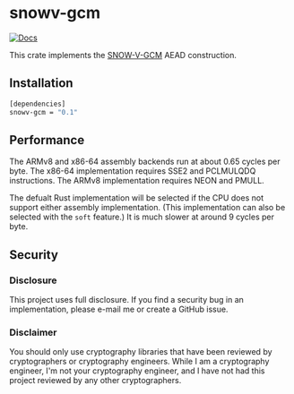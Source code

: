 # snowv-gcm

[![Docs][docs-img]][docs-link]

This crate implements the [SNOW-V-GCM] AEAD construction.

## Installation

```bash
[dependencies]
snowv-gcm = "0.1"
```

## Performance

The ARMv8 and x86-64 assembly backends run at about 0.65 cycles
per byte. The x86-64 implementation requires SSE2 and PCLMULQDQ
instructions. The ARMv8 implementation requires NEON and PMULL.

The defualt Rust implementation will be selected if the CPU does
not support either assembly implementation. (This implementation
can also be selected with the `soft` feature.) It is much
slower at around 9 cycles per byte.

## Security

### Disclosure

This project uses full disclosure. If you find a security bug in
an implementation, please e-mail me or create a GitHub issue.

### Disclaimer

You should only use cryptography libraries that have been
reviewed by cryptographers or cryptography engineers. While I am
a cryptography engineer, I'm not your cryptography engineer, and
I have not had this project reviewed by any other cryptographers.

[//]: # (badges)

[docs-img]: https://docs.rs/snowv-gcm/badge.svg
[docs-link]: https://docs.rs/snowv-gcm
[SNOW-V-GCM]: https://tosc.iacr.org/index.php/ToSC/article/view/8356

